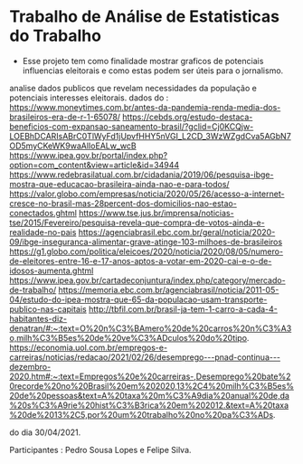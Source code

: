 # Trabalho de Análise de Estatisticas do Trabalho

- Esse projeto tem como finalidade mostrar graficos de potenciais influencias eleitorais e como estas podem ser úteis para o jornalismo.

analise dados publicos que revelam necessidades da população e potenciais interesses eleitorais.
dados do : 
https://www.moneytimes.com.br/antes-da-pandemia-renda-media-dos-brasileiros-era-de-r-1-65078/
https://cebds.org/estudo-destaca-beneficios-com-expansao-saneamento-brasil/?gclid=Cj0KCQjw-LOEBhDCARIsABrC0TlWyFd1jUpvfHHY5nVGI_L2CD_3WzWZgdCva5AGbN7OD5myCKeWK9waAlIoEALw_wcB
https://www.ipea.gov.br/portal/index.php?option=com_content&view=article&id=34944
https://www.redebrasilatual.com.br/cidadania/2019/06/pesquisa-ibge-mostra-que-educacao-brasileira-ainda-nao-e-para-todos/
https://valor.globo.com/empresas/noticia/2020/05/26/acesso-a-internet-cresce-no-brasil-mas-28percent-dos-domicilios-nao-estao-conectados.ghtml
https://www.tse.jus.br/imprensa/noticias-tse/2015/Fevereiro/pesquisa-revela-que-compra-de-votos-ainda-e-realidade-no-pais
https://agenciabrasil.ebc.com.br/geral/noticia/2020-09/ibge-inseguranca-alimentar-grave-atinge-103-milhoes-de-brasileiros
https://g1.globo.com/politica/eleicoes/2020/noticia/2020/08/05/numero-de-eleitores-entre-16-e-17-anos-aptos-a-votar-em-2020-cai-e-o-de-idosos-aumenta.ghtml
https://www.ipea.gov.br/cartadeconjuntura/index.php/category/mercado-de-trabalho/
https://memoria.ebc.com.br/agenciabrasil/noticia/2011-05-04/estudo-do-ipea-mostra-que-65-da-populacao-usam-transporte-publico-nas-capitais
http://tbfil.com.br/brasil-ja-tem-1-carro-a-cada-4-habitantes-diz-denatran/#:~:text=O%20n%C3%BAmero%20de%20carros%20n%C3%A3o,milh%C3%B5es%20de%20ve%C3%ADculos%20do%20tipo.
https://economia.uol.com.br/empregos-e-carreiras/noticias/redacao/2021/02/26/desemprego---pnad-continua---dezembro-2020.htm#:~:text=Empregos%20e%20carreiras-,Desemprego%20bate%20recorde%20no%20Brasil%20em%202020,13%2C4%20milh%C3%B5es%20de%20pessoas&text=A%20taxa%20m%C3%A9dia%20anual%20de,da%20s%C3%A9rie%20hist%C3%B3rica%20em%202012.&text=A%20taxa%20de%2013%2C5,por%20um%20trabalho%20no%20pa%C3%ADs.

do dia 30/04/2021.

Participantes : Pedro Sousa Lopes e Felipe Silva.
